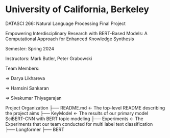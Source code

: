 # University of California, Berkeley

DATASCI 266: Natural Language Processing Final Project 

Empowering Interdisciplinary Research with 
BERT-Based Models: A Computational Approach for Enhanced Knowledge Synthesis

Semester: Spring 2024 

Instructors: Mark Butler, Peter Grabowski

Team Members:

  => Darya Likhareva
  
  => Hamsini Sankaran
  
  => Sivakumar Thiyagarajan
  
 Project Organization
 ├── README.md          <- The top-level README describing the project aims
 ├── KeyModel           <- The results of our primary model SciBERT-CNN with BERT topic modeling
 ├── Experiments        <- The Experiments that our team conducted for multi label text classification  
     ├── Longformer
     ├── BERT
     
